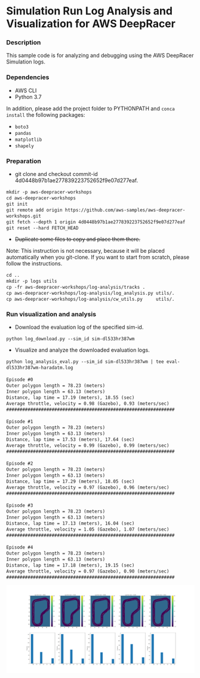 # Simulation Run Log Analysis and Visualization for AWS DeepRacer

### Description

This sample code is for analyzing and debugging using the AWS DeepRacer Simulation logs.

### Dependencies
- AWS CLI
- Python 3.7

In addition, please add the project folder to PYTHONPATH and `conca install` the following packages:
- `boto3`
- `pandas`
- `matplotlib`
- `shapely`

### Preparation ###

- git clone and checkout commit-id 4d0448b97b1ae277839223752652f9e07d277eaf.

```
mkdir -p aws-deepracer-workshops
cd aws-deepracer-workshops
git init
git remote add origin https://github.com/aws-samples/aws-deepracer-workshops.git
git fetch --depth 1 origin 4d0448b97b1ae277839223752652f9e07d277eaf
git reset --hard FETCH_HEAD
```

- ~~Duplicate some files to copy and place them there.~~

Note: This instruction is not necessary, because it will be placed automatically when you git-clone. If you want to start from scratch, please follow the instructions.

```
cd ..
mkdir -p logs utils
cp -fr aws-deepracer-workshops/log-analysis/tracks .
cp aws-deepracer-workshops/log-analysis/log_analysis.py utils/.
cp aws-deepracer-workshops/log-analysis/cw_utils.py     utils/.
```


### Run visualization and analysis ###

- Download the evaluation log of the specified sim-id.

```
python log_download.py --sim_id sim-dl533hr387wm
```

- Visualize and analyze the downloaded evaluation logs. 

```
python log_analysis_eval.py --sim_id sim-dl533hr387wm | tee eval-dl533hr387wm-haradatm.log

Episode #0 
Outer polygon length = 78.23 (meters)
Inner polygon length = 63.13 (meters)
Distance, lap time = 17.19 (meters), 18.55 (sec)
Average throttle, velocity = 0.98 (Gazebo), 0.93 (meters/sec)
###############################################################

Episode #1 
Outer polygon length = 78.23 (meters)
Inner polygon length = 63.13 (meters)
Distance, lap time = 17.53 (meters), 17.64 (sec)
Average throttle, velocity = 0.99 (Gazebo), 0.99 (meters/sec)
###############################################################

Episode #2 
Outer polygon length = 78.23 (meters)
Inner polygon length = 63.13 (meters)
Distance, lap time = 17.29 (meters), 18.05 (sec)
Average throttle, velocity = 0.97 (Gazebo), 0.96 (meters/sec)
###############################################################

Episode #3 
Outer polygon length = 78.23 (meters)
Inner polygon length = 63.13 (meters)
Distance, lap time = 17.13 (meters), 16.04 (sec)
Average throttle, velocity = 1.05 (Gazebo), 1.07 (meters/sec)
###############################################################

Episode #4 
Outer polygon length = 78.23 (meters)
Inner polygon length = 63.13 (meters)
Distance, lap time = 17.18 (meters), 19.15 (sec)
Average throttle, velocity = 0.97 (Gazebo), 0.90 (meters/sec)
###############################################################
```

<img src="outputs/sim-dl533hr387wm.png" alt="sim-dl533hr387wm"/>
